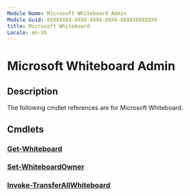 ```yaml
---
Module Name: Microsoft Whiteboard Admin
Module Guid: XXXXXXXX-XXXX-XXXX-XXXX-XXXXXXXXXXXX
title: Microsoft Whiteboard
Locale: en-US
---
```


# Microsoft Whiteboard Admin

## Description
The following cmdlet references are for Microsoft Whiteboard.

## Cmdlets

### [Get-Whiteboard](Get-Whiteboard.md)

### [Set-WhiteboardOwner](Set-WhiteboardOwner.md)

### [Invoke-TransferAllWhiteboard](Invoke-TransferAllWhiteboards.md)
